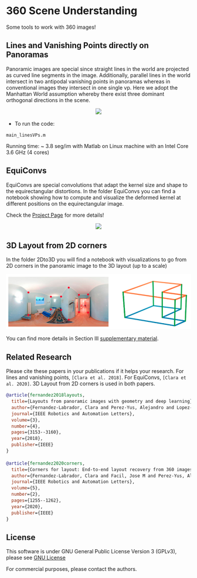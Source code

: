 # 360 Scene Understanding
Some tools to work with 360 images!

## Lines and Vanishing Points directly on Panoramas
Panoramic images are special since straight lines in the world are projected as curved line segments in the image. Additionally, parallel lines in the world intersect in two antipodal vanishing points in panoramas whereas in conventional images they intersect in one single vp. Here we adopt the Manhattan World assumption whereby there exist three dominant orthogonal directions in the scene. 

<p align="center">
<img src='img/pano_vp_lines.png' width=400>
</p>

- To run the code:
```
main_linesVPs.m
```
Running time: ~ 3.8 seg/im with Matlab on Linux machine with an Intel Core 3.6 GHz (4 cores)

## EquiConvs
EquiConvs are special convolutions that adapt the kernel size and shape to the equirectangular distortions.
In the folder EquiConvs you can find a notebook showing how to compute and visualize the deformed kernel at different positions on the equirectangular image.

Check the [Project Page](https://github.com/cfernandezlab/CFL) for more details!

<p align="center">
<img src='img/movie.gif' width=400>
</p>
  
## 3D Layout from 2D corners
In the folder 2Dto3D you will find a notebook with visualizations to go from 2D corners in the panoramic image to the 3D layout (up to a scale)

<p align="center">
<img src='img/2dto3d.png' width=700>
</p>

You can find more details in Section III [supplementary material](https://cfernandezlab.github.io/docs/CFL_supp.pdf).

## Related Research
Please cite these papers in your publications if it helps your research. For lines and vanishing points, ``[Clara et al. 2018]``. For EquiConvs, ``[Clara et al. 2020]``. 3D Layout from 2D corners is used in both papers.

```bibtex
@article{fernandez2018layouts,
  title={Layouts from panoramic images with geometry and deep learning},
  author={Fernandez-Labrador, Clara and Perez-Yus, Alejandro and Lopez-Nicolas, Gonzalo and Guerrero, Jose J},
  journal={IEEE Robotics and Automation Letters},
  volume={3},
  number={4},
  pages={3153--3160},
  year={2018},
  publisher={IEEE}
}

@article{fernandez2020corners,
  title={Corners for layout: End-to-end layout recovery from 360 images},
  author={Fernandez-Labrador, Clara and Facil, Jose M and Perez-Yus, Alejandro and Demonceaux, C{\'e}dric and Civera, Javier and Guerrero, Jose J},
  journal={IEEE Robotics and Automation Letters},
  volume={5},
  number={2},
  pages={1255--1262},
  year={2020},
  publisher={IEEE}
}
```

## License 
This software is under GNU General Public License Version 3 (GPLv3), please see [GNU License](http://www.gnu.org/licenses/gpl.html)

For commercial purposes, please contact the authors.
